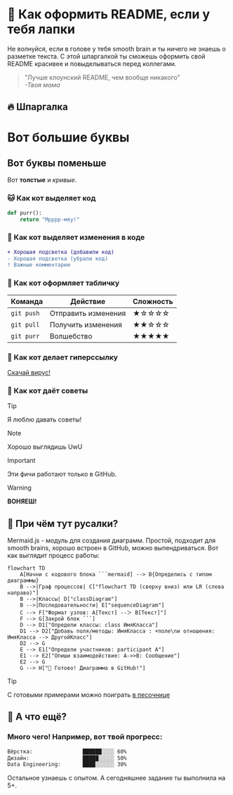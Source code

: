 # 🐾 Как оформить README, если у тебя лапки

Не волнуйся, если в голове у тебя smooth brain и ты ничего не знаешь о разметке текста. С этой шпаргалкой ты сможешь оформить свой README красивее и повыделываться перед коллегами. 

> "Лучше клоунский README, чем вообще никакого"    
> *-Твоя мама*

## 🔥 Шпаргалка

# Вот большие буквы
## Вот буквы поменьше 
Вот **толстые** и *кривые*.

### 🐱 Как кот выделяет код
```python
def purr():
    return "Мрррр-мяу!"
```

### 🎨 Как кот выделяет изменения в коде
```diff
+ Хорошая подсветка (добавили код)
- Хорошая подсветка (убрали код)
! Важные комментарии
```


### 🎨 Как кот оформляет табличку
| Команда        | Действие               | Сложность |
|----------------|------------------------|-----------|
| `git push`     | Отправить изменения    | ★☆☆☆☆     |
| `git pull`     | Получить изменения     | ★★☆☆☆     |
| `git purr`     | Волшебство             | ★★★★★     |

### 🧶 Как кот делает гиперссылку
[Скачай вирус!](https://static.wikia.nocookie.net/0e0058fb-654e-403f-8d3b-0b0ea3cbb67e)


### 🌈 Как кот даёт советы 
> [!TIP]  
> Я люблю давать советы!

> [!NOTE]  
> Хорошо выглядишь UwU
  
> [!IMPORTANT]  
> Эти фичи работают только в GitHub.

> [!WARNING]  
> **ВОНЯЕШ!**


## 🐠 При чём тут русалки?
Mermaid.js - модуль для создания диаграмм. Простой, подходит для smooth brains, хорошо встроен в GitHub, можно выпендриваться. Вот как выглядит процесс работы:

```mermaid
flowchart TD
    A[Начни с кодового блока ```mermaid] --> B{Определись с типом диаграммы}
    B -->|Граф процессов| C["flowchart TD (сверху вниз) или LR (слева направо)"]
    B -->|Классы| D["classDiagram"]
    B -->|Последовательности| E["sequenceDiagram"]
    C --> F["Формат узлов: A[Текст] --＞ B[Текст]"]
    F --> G[Закрой блок ```]
    D --> D1["Определи классы: class ИмяКласса"]
    D1 --> D2["Добавь поля/методы: ИмяКласса : +поле\nи отношения: ИмяКласса --> ДругойКласс"]
    D2 --> G
    E --> E1["Определи участников: participant A"]
    E1 --> E2["Опиши взаимодействие: A->>B: Сообщение"]
    E2 --> G
    G --> H["🎉 Готово! Диаграмма в GitHub!"]
```
> [!TIP]  
> С готовыми примерами можно поиграть [в песочнице](https://mermaid.live/)


## 💖 А что ещё?

### Много чего! Например, вот твой прогресс:
```markdown
Вёрстка:                ██████░░░░ 60%  
Дизайн:                 █████░░░░░ 50%  
Data Engineering:       ████░░░░░░ 30%  
```

Остальное узнаешь с опытом. А сегодняшнее задание ты выполнила на 5+.
